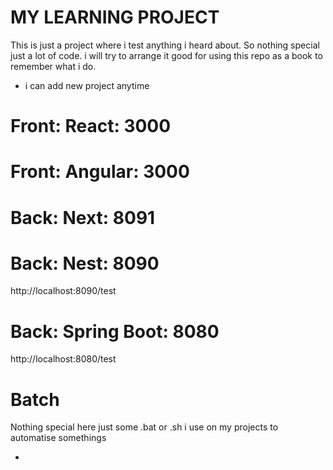 # MY LEARNING PROJECT

This is just a project where i test anything i heard about.
So nothing special just a lot of code.
i will try to arrange it good for using this repo as a book to remember what i do.

* i can add new project anytime 

# Front: React: 3000

# Front: Angular: 3000

# Back: Next: 8091

# Back: Nest: 8090
http://localhost:8090/test

# Back: Spring Boot: 8080 
http://localhost:8080/test

# Batch
Nothing special here just some .bat or .sh i use on my projects to automatise somethings

- 